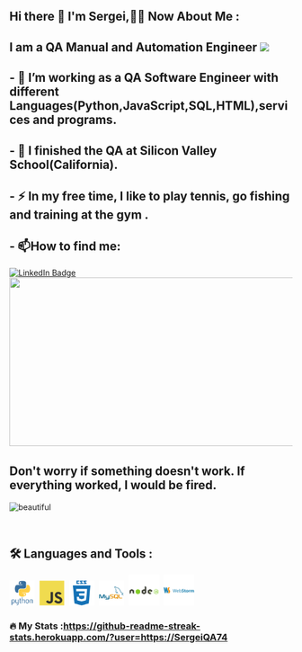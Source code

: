 ## Hi there 👋 I'm Sergei,:man_technologist: Now About Me :
## I am a QA Manual and Automation Engineer <img src="https://media.giphy.com/media/WUlplcMpOCEmTGBtBW/giphy.gif" width="47">
## - :telescope: I’m working as a QA Software Engineer with different Languages(Python,JavaScript,SQL,HTML),services and programs.
## - :seedling: I finished the QA at Silicon Valley School(California).
## - :zap: In my free time, I like to play tennis, go fishing and training at the gym .
## - :mailbox:How to find me:<div id="badges">
  <a href="https://www.linkedin.com/in/sergei-kutnyi/">
  <img src="https://img.shields.io/badge/LinkedIn-blue?style=for-the-badge&logo=linkedin&logoColor=white" alt="LinkedIn Badge"/>
  </a>
<div align="center">
  <img src="https://media.giphy.com/media/dWesBcTLavkZuG35MI/giphy.gif" width="600" height="300"/>
</div>

## Don't worry if something doesn't work. If everything worked, I would be fired.
![beautiful](https://i.pinimg.com/736x/38/42/d3/3842d3ad2fd6ebbf9376d10f70498a23--desk-setup-work-spaces.jpg)

<img src="https://SergeiQA74/ghpvc/?username=your-github-username&style=flat-square&color=blue" alt=""/>

 ## :hammer_and_wrench: Languages and Tools :
  <div>
  <img src=https://github.com/devicons/devicon/blob/master/icons/python/python-original-wordmark.svg title="Python" alt="Python" width="45" height="45"/>&nbsp;
  <img src="https://github.com/devicons/devicon/blob/master/icons/javascript/javascript-original.svg" title="JavaScript" alt="JavaScript" width="45"       height="45"/>&nbsp;
  <img src="https://github.com/devicons/devicon/blob/master/icons/css3/css3-plain-wordmark.svg"  title="CSS3" alt="CSS" width="45" height="45"/>&nbsp;
  <img src="https://github.com/devicons/devicon/blob/master/icons/mysql/mysql-original-wordmark.svg" title="MySQL"  alt="MySQL" width="45" height="45"/>&nbsp; 
  <img src="https://github.com/devicons/devicon/blob/master/icons/nodejs/nodejs-original-wordmark.svg" title="NodeJS" alt="NodeJS" width="55" height="55"/>&nbsp;
  <img src="https://github.com/devicons/devicon/blob/master/icons/webstorm/webstorm-original-wordmark.svg" title="Webstorm" alt="Webstorm" width="55" height="55"/>&nbsp;

### :fire: My Stats :https://github-readme-streak-stats.herokuapp.com/?user=https://SergeiQA74
    
    
    
    
    
    
    
    
    
    
    
    
    
    
    
    
    
    
    
    
    
    
    
    
    
    
    
    
